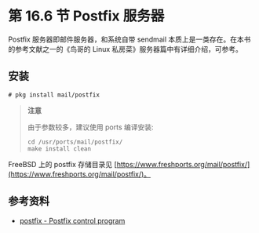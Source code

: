 # 第 16.6 节 Postfix 服务器

Postfix 服务器即邮件服务器，和系统自带 sendmail 本质上是一类存在。在本书的参考文献之一的《鸟哥的 Linux 私房菜》服务器篇中有详细介绍，可参考。

## 安装

```shell-session
# pkg install mail/postfix
```

> **注意**
>
> 由于参数较多，建议使用 ports 编译安装:
>
> ```shell-session
> cd /usr/ports/mail/postfix/
> make install clean
> ```

FreeBSD 上的 postfix 存储目录见 [https://www.freshports.org/mail/postfix/](https://www.freshports.org/mail/postfix/)。

## 参考资料

- [postfix - Postfix control program](https://www.freebsd.org/cgi/man.cgi?query=postfix&sektion=&manpath=freebsd-release-ports)

